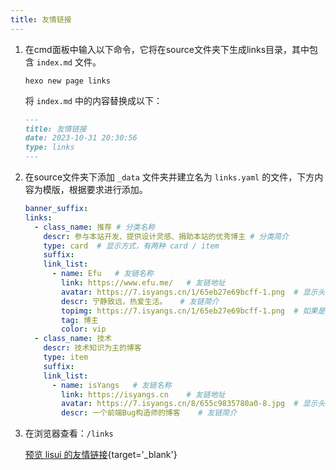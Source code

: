 ```yaml
---
title: 友情链接
---
```


1. 在cmd面板中输入以下命令，它将在source文件夹下生成links目录，其中包含 `index.md` ​文件。

    ```shell [Terminal]
    hexo new page links
    ```

   将 `index.md` 中的内容替换成以下：

    ```markdown [source/links/index.md]
    ---
    title: 友情链接
    date: 2023-10-31 20:30:56
    type: links
    ---
    ```
2. 在source文件夹下添加 `_data` 文件夹并建立名为 `links.yaml` 的文件，下方内容为模版，根据要求进行添加。

    ```yaml [source/_data/links.yaml]
    banner_suffix: 
    links:
      - class_name: 推荐 # 分类名称
        descr: 参与本站开发、提供设计灵感、捐助本站的优秀博主 # 分类简介
        type: card	# 显示方式，有两种 card / item
        suffix: 
        link_list:
          - name: Efu	# 友链名称
            link: https://www.efu.me/	# 友链地址
            avatar: https://7.isyangs.cn/1/65eb27e69bcff-1.png	# 显示头像
            descr: 宁静致远，热爱生活。	# 友链简介
            topimg: https://7.isyangs.cn/1/65eb27e69bcff-1.png	# 如果是card模式下，将显示
            tag: 博主
            color: vip
      - class_name: 技术
        descr: 技术知识为主的博客
        type: item
        suffix: 
        link_list:
          - name: isYangs	# 友链名称
            link: https://isyangs.cn	# 友链地址
            avatar: https://7.isyangs.cn/8/655c9835780a0-8.jpg	# 显示头像
            descr: 一个前端Bug构造师的博客	# 友链简介
    ```
3. 在浏览器查看：`/links`

   [预览 lisui 的友情链接](https://lisui.top/links/){target='_blank'}
